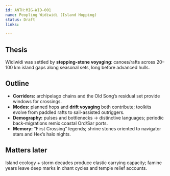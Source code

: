 ```yaml
---
id: ANTH:MIG-WID-001
name: Peopling Widiwidi (Island Hopping)
status: Draft
links:

---
```


## Thesis
Widiwidi was settled by **stepping-stone voyaging**: canoes/rafts across 20–100 km island gaps along seasonal sets, long before advanced hulls.

## Outline
- **Corridors:** archipelago chains and the Old Song’s residual set provide windows for crossings.
- **Modes:** planned hops and **drift voyaging** both contribute; toolkits evolve from paddled rafts to sail-assisted outriggers.
- **Demography:** pulses and bottlenecks → distinctive languages; periodic back-migrations remix coastal Ord/Sar ports.
- **Memory:** “First Crossing” legends; shrine stones oriented to navigator stars and Hex’s halo nights.

## Matters later
Island ecology + storm decades produce elastic carrying capacity; famine years leave deep marks in chant cycles and temple relief accounts.
